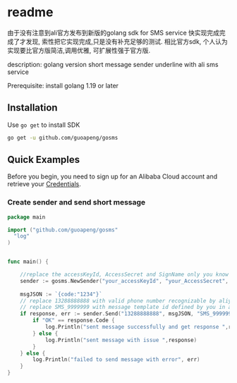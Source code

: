 # readme

由于没有注意到ali官方发布到新版的golang sdk for SMS service
快实现完成完成了才发现, 索性把它实现完成,只是没有补充足够的测试.
相比官方sdk, 个人认为实现要比官方版简洁,调用优雅, 可扩展性强于官方版.

description:
golang version short message sender underline with ali sms service

Prerequisite:
install golang 1.19 or later

## Installation

Use `go get` to install SDK

```sh
go get -u github.com/guoapeng/gosms
```

## Quick Examples

Before you begin, you need to sign up for an Alibaba Cloud account and retrieve your [Credentials](https://usercenter.console.aliyun.com/#/manage/ak).

### Create sender and send short message

```go
package main

import ("github.com/guoapeng/gosms"
  "log"
)


func main() {

    //replace the accessKeyId, AccessSecret and SignName only you know
    sender := gosms.NewSender("your_accessKeyId", "your_AccessSecret", "your_SignName")
    
    msgJSON := `{code:"1234"}`           
    // replace 13288888888 with valid phone number recognizable by aliyun SMS service
    // replace SMS_9999999 with message template id defined by you in aliyun's sms service
    if response, err := sender.Send("13288888888", msgJSON, "SMS_9999999"); err ==nil {  
        if "OK" == response.Code {
            log.Println("sent message successfully and get response ",response)
        } else {
            log.Println("sent message with issue ",response)
        }
    } else {
        log.Println("failed to send message with error", err)
    }
}
```
